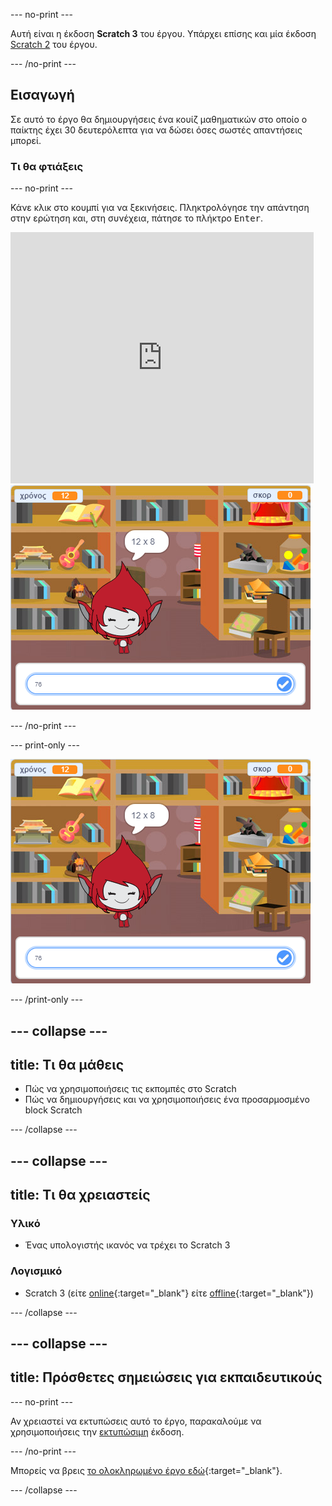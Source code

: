 --- no-print ---

Αυτή είναι η έκδοση **Scratch 3** του έργου. Υπάρχει επίσης και μία έκδοση [Scratch 2](https://projects.raspberrypi.org/el-GR/projects/brain-game-scratch2) του έργου.

--- /no-print ---

## Εισαγωγή

Σε αυτό το έργο θα δημιουργήσεις ένα κουίζ μαθηματικών στο οποίο ο παίκτης έχει 30 δευτερόλεπτα για να δώσει όσες σωστές απαντήσεις μπορεί.

### Τι θα φτιάξεις

--- no-print ---

Κάνε κλικ στο κουμπί για να ξεκινήσεις. Πληκτρολόγησε την απάντηση στην ερώτηση και, στη συνέχεια, πάτησε το πλήκτρο <kbd>Enter</kbd>.

<div class="scratch-preview">
  <iframe allowtransparency="true" width="485" height="402" src="https://scratch.mit.edu/projects/embed/250234955/?autostart=false" frameborder="0" scrolling="no"></iframe>
  <img src="images/brain-final.png">
</div>

--- /no-print ---

--- print-only ---

![Παιχνίδι σκέψης](images/brain-final.png)

--- /print-only ---

--- collapse ---
---
title: Τι θα μάθεις
---

+ Πώς να χρησιμοποιήσεις τις εκπομπές στο Scratch
+ Πώς να δημιουργήσεις και να χρησιμοποιήσεις ένα προσαρμοσμένο block Scratch

--- /collapse ---

--- collapse ---
---
title: Τι θα χρειαστείς
---

### Υλικό

+ Ένας υπολογιστής ικανός να τρέχει το Scratch 3

### Λογισμικό

+ Scratch 3 (είτε [online](http://rpf.io/scratchon){:target="_blank"} είτε [offline](http://rpf.io/scratchoff){:target="_blank"})

--- /collapse ---

--- collapse ---
---
title: Πρόσθετες σημειώσεις για εκπαιδευτικούς
---

--- no-print ---

Αν χρειαστεί να εκτυπώσεις αυτό το έργο, παρακαλούμε να χρησιμοποιήσεις την [εκτυπώσιμη](https://projects.raspberrypi.org/el-GR/projects/brain-game/print) έκδοση.

--- /no-print ---

Μπορείς να βρεις [το ολοκληρωμένο έργο εδώ](http://rpf.io/p/el-GR/brain-game-get){:target="_blank"}.

--- /collapse ---